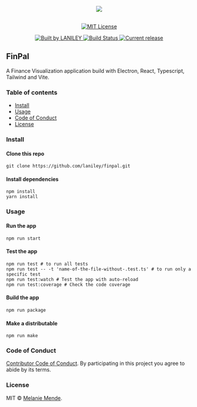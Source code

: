 <p align="center">
  	<img src="https://github.com/laniley/finpal/blob/main/src/assets/images/logo.JPG?raw=true" align="center">
  	<br>
  	<br>
</p>

<p align="center">
  	<a href="http://opensource.org/licenses/MIT">
	  	<img alt="MIT License" src="https://img.shields.io/npm/l/express.svg">
	</a>
</p>

<p align="center">
  	<a href="https://www.linkedin.com/in/melanie-mende/">
  		<img alt="Built by LANILEY" src="https://img.shields.io/badge/built%20by-LANILEY-brightgreen.svg?colorB=d30320">
	</a>
	<a href="https://github.com/laniley/finpal">
  		<img alt="Build Status" src="https://github.com/laniley/finpal/workflows/build/badge.svg">
	</a>
  	<a href="https://github.com/laniley/finpal/releases">
	  	<img alt="Current release" src="https://img.shields.io/github/release/laniley/finpal.svg">
	</a>
</p>

## FinPal

A Finance Visualization application build with Electron, React, Typescript, Tailwind and Vite.

### Table of contents

* [Install](#install)
* [Usage](#usage)
* [Code of Conduct](#code-of-conduct)
* [License](#license)

### Install

#### Clone this repo

```
git clone https://github.com/laniley/finpal.git
```

#### Install dependencies

```
npm install
yarn install
```

### Usage

#### Run the app

```
npm run start
```
#### Test the app

```
npm run test # to run all tests
npm run test -- -t 'name-of-the-file-without-.test.ts' # to run only a specific test
npm run test:watch # Test the app with auto-reload
npm run test:coverage # Check the code coverage
```

#### Build the app

```
npm run package
```

#### Make a distributable
```
npm run make
```

### Code of Conduct

[Contributor Code of Conduct](code-of-conduct.md). By participating in this project you agree to abide by its terms.

### License

MIT © [Melanie Mende](https://www.linkedin.com/in/melanie-mende/).
